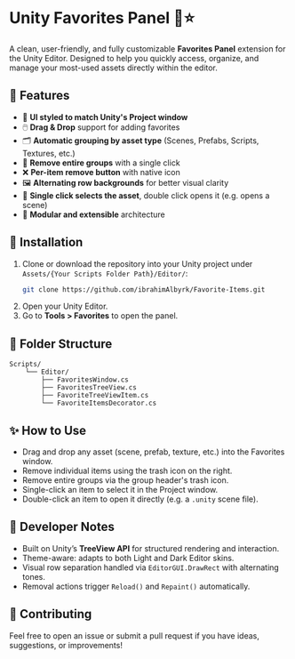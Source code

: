 
# Unity Favorites Panel 🎯⭐

A clean, user-friendly, and fully customizable **Favorites Panel** extension for the Unity Editor. Designed to help you quickly access, organize, and manage your most-used assets directly within the editor.

## 🚀 Features

- 🎨 **UI styled to match Unity's Project window**
- 🖱️ **Drag & Drop** support for adding favorites
- 🗂️ **Automatic grouping by asset type** (Scenes, Prefabs, Scripts, Textures, etc.)
- 🧹 **Remove entire groups** with a single click
- ❌ **Per-item remove button** with native icon
- 🖼️ **Alternating row backgrounds** for better visual clarity
- 🔁 **Single click selects the asset**, double click opens it (e.g. opens a scene)
- 🔌 **Modular and extensible** architecture

## 🧰 Installation

1. Clone or download the repository into your Unity project under `Assets/{Your Scripts Folder Path}/Editor/`:
   ```bash
   git clone https://github.com/ibrahimAlbyrk/Favorite-Items.git

2. Open your Unity Editor.
3. Go to **Tools > Favorites** to open the panel.

## 📂 Folder Structure

```
Scripts/
    └── Editor/
        ├── FavoritesWindow.cs
        ├── FavoritesTreeView.cs
        ├── FavoriteTreeViewItem.cs
        └── FavoriteItemsDecorator.cs
```

## ✨ How to Use

* Drag and drop any asset (scene, prefab, texture, etc.) into the Favorites window.
* Remove individual items using the trash icon on the right.
* Remove entire groups via the group header's trash icon.
* Single-click an item to select it in the Project window.
* Double-click an item to open it directly (e.g. a `.unity` scene file).

## 🔧 Developer Notes

* Built on Unity’s **TreeView API** for structured rendering and interaction.
* Theme-aware: adapts to both Light and Dark Editor skins.
* Visual row separation handled via `EditorGUI.DrawRect` with alternating tones.
* Removal actions trigger `Reload()` and `Repaint()` automatically.

## 🤝 Contributing

Feel free to open an issue or submit a pull request if you have ideas, suggestions, or improvements!
